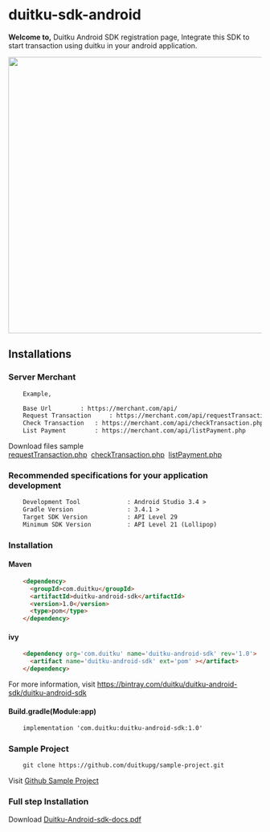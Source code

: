 <h1>duitku-sdk-android</h1>


<b>Welcome to,</b> Duitku Android SDK registration page, Integrate this SDK to start transaction using duitku in your android application.

<div align="center">
    <img style="align:center;" src="https://github.com/duitkupg/duitku-android-sdk/blob/master/img/transactionflow.png" width="550px"</img> 
</div>



<h2>Installations</h2>

<h3>Server Merchant</h3>


```html
	Example,

	Base Url 		: https://merchant.com/api/
	Request Transaction 	: https://merchant.com/api/requestTransaction.php
	Check Transaction	: https://merchant.com/api/checkTransaction.php
	List Payment		: https://merchant.com/api/listPayment.php
```
Download files sample  <a href="https://github.com/duitkupg/duitku-android-sdk/blob/master/Webserver/requestTransaction.php" download="requestTransaction.php">requestTransaction.php</a>&nbsp;&nbsp;<a href="https://github.com/duitkupg/duitku-android-sdk/blob/master/Webserver/checkTransaction.php" download="checkTransaction.php">checkTransaction.php</a>&nbsp;&nbsp;<a href="https://github.com/duitkupg/duitku-android-sdk/blob/master/Webserver/listPayment.php" download="listPayment.php">listPayment.php</a>


<h3>Recommended specifications for your application development</h3>


```html
	Development Tool       		 : Android Studio 3.4 > 
	Gradle Version         		 : 3.4.1 > 
	Target SDK Version     		 : API Level 29 
	Minimum SDK Version   		 : API Level 21 (Lollipop) 
```








<h3>Installation</h3>

<h4>Maven</h4>

```html
	<dependency>
	  <groupId>com.duitku</groupId>
	  <artifactId>duitku-android-sdk</artifactId>
	  <version>1.0</version>
	  <type>pom</type>
	</dependency>
```
<h4>ivy</h4>

```html
	<dependency org='com.duitku' name='duitku-android-sdk' rev='1.0'>
	  <artifact name='duitku-android-sdk' ext='pom' ></artifact>
	</dependency>
```

For more information, visit https://bintray.com/duitku/duitku-android-sdk/duitku-android-sdk

<h4>Build.gradle(Module:app)</h4>

```html
	implementation 'com.duitku:duitku-android-sdk:1.0'
```

<h3>Sample Project</h3>



```html
	git clone https://github.com/duitkupg/sample-project.git
```

Visit <a target="_Blank" href="https://github.com/duitkupg/sample-project" >Github Sample Project</a>


<h3>Full step Installation </h3>
Download  <a href="https://github.com/duitkupg/duitku-android-sdk/blob/master/Docs/requestTransaction.php" download="requestTransaction.php">Duitku-Android-sdk-docs.pdf</a>

